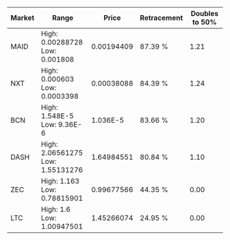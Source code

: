 | Market | Range | Price| Retracement | Doubles to 50% |
| --- | --- | --- | --- | --- |
| MAID | High: 0.00288728<br />Low: 0.001808 | 0.00194409 | 87.39 % | 1.21 |
| NXT | High: 0.000603<br />Low: 0.0003398 | 0.00038088 | 84.39 % | 1.24 |
| BCN | High: 1.548E-5<br />Low: 9.36E-6 | 1.036E-5 | 83.66 % | 1.20 |
| DASH | High: 2.06561275<br />Low: 1.55131276 | 1.64984551 | 80.84 % | 1.10 |
| ZEC | High: 1.163<br />Low: 0.78815901 | 0.99677566 | 44.35 % | 0.00 |
| LTC | High: 1.6<br />Low: 1.00947501 | 1.45266074 | 24.95 % | 0.00 |
